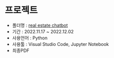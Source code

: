 # 프로젝트

- 폴더명 : [real estate chatbot](/real_estate_chatbot/README.md)
- 기간 : 2022.11.17 ~ 2022.12.02
- 사용언어 : Python
- 사용툴 : Visual Studio Code, Jupyter Notebook
- 최종PDF